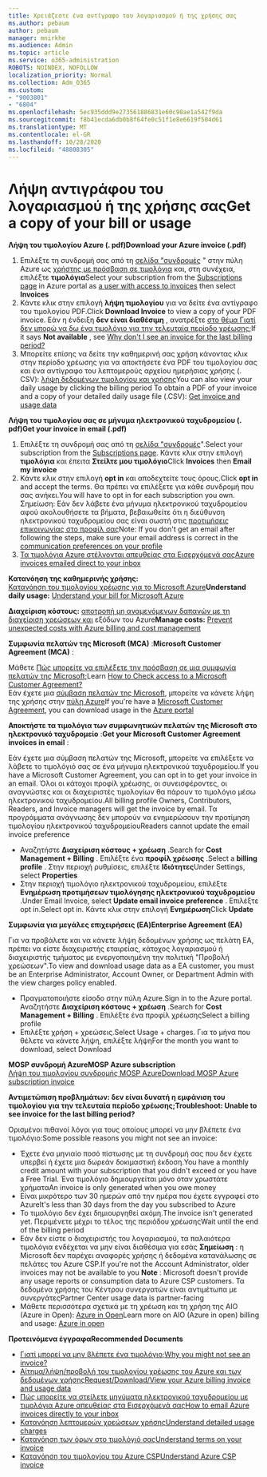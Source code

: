 ```yaml
---
title: Χρειάζεστε ένα αντίγραφο του λογαριασμού ή της χρήσης σας
ms.author: pebaum
author: pebaum
manager: mnirkhe
ms.audience: Admin
ms.topic: article
ms.service: o365-administration
ROBOTS: NOINDEX, NOFOLLOW
localization_priority: Normal
ms.collection: Adm_O365
ms.custom:
- "9003801"
- "6804"
ms.openlocfilehash: 5ec935ddd9e273561886831e60c98ae1a542f9da
ms.sourcegitcommit: f8b41ecda6db0b8f64fe0c51f1e8e6619f504d61
ms.translationtype: MT
ms.contentlocale: el-GR
ms.lasthandoff: 10/28/2020
ms.locfileid: "48808305"
---
```

# <a name="get-a-copy-of-your-bill-or-usage"></a><span data-ttu-id="368a0-102">Λήψη αντιγράφου του λογαριασμού ή της χρήσης σας</span><span class="sxs-lookup"><span data-stu-id="368a0-102">Get a copy of your bill or usage</span></span>

<span data-ttu-id="368a0-103">**Λήψη του τιμολογίου Azure (. pdf)**</span><span class="sxs-lookup"><span data-stu-id="368a0-103">**Download your Azure invoice (.pdf)**</span></span>

1. <span data-ttu-id="368a0-104">Επιλέξτε τη συνδρομή σας από τη [σελίδα "συνδρομές](https://portal.azure.com/#blade/Microsoft_Azure_Billing/SubscriptionsBlade) " στην πύλη Azure ως [χρήστης με πρόσβαση σε τιμολόγια](https://docs.microsoft.com/azure/cost-management-billing/manage/manage-billing-access?WT.mc_id=Portal-Microsoft_Azure_Support) και, στη συνέχεια, επιλέξτε **τιμολόγια**</span><span class="sxs-lookup"><span data-stu-id="368a0-104">Select your subscription from the [Subscriptions page](https://portal.azure.com/#blade/Microsoft_Azure_Billing/SubscriptionsBlade) in Azure portal as [a user with access to invoices](https://docs.microsoft.com/azure/cost-management-billing/manage/manage-billing-access?WT.mc_id=Portal-Microsoft_Azure_Support) then select **Invoices**</span></span>
2. <span data-ttu-id="368a0-105">Κάντε κλικ στην επιλογή **λήψη τιμολογίου** για να δείτε ένα αντίγραφο του τιμολογίου PDF.</span><span class="sxs-lookup"><span data-stu-id="368a0-105">Click **Download Invoice** to view a copy of your PDF invoice.</span></span> <span data-ttu-id="368a0-106">Εάν η ένδειξη **δεν είναι διαθέσιμη** , ανατρέξτε [στο θέμα Γιατί δεν μπορώ να δω ένα τιμολόγιο για την τελευταία περίοδο χρέωσης;](https://docs.microsoft.com/azure/cost-management-billing/manage/download-azure-invoice-daily-usage-date?WT.mc_id=Portal-Microsoft_Azure_Support#noinvoice)</span><span class="sxs-lookup"><span data-stu-id="368a0-106">If it says **Not available** , see [Why don't I see an invoice for the last billing period?](https://docs.microsoft.com/azure/cost-management-billing/manage/download-azure-invoice-daily-usage-date?WT.mc_id=Portal-Microsoft_Azure_Support#noinvoice)</span></span>
3. <span data-ttu-id="368a0-107">Μπορείτε επίσης να δείτε την καθημερινή σας χρήση κάνοντας κλικ στην περίοδο χρέωσης για να αποκτήσετε ένα PDF του τιμολογίου σας και ένα αντίγραφο του λεπτομερούς αρχείου ημερήσιας χρήσης (. CSV): [λήψη δεδομένων τιμολογίου και χρήσης](https://docs.microsoft.com/azure/cost-management-billing/manage/download-azure-invoice-daily-usage-date?WT.mc_id=Portal-Microsoft_Azure_Support)</span><span class="sxs-lookup"><span data-stu-id="368a0-107">You can also view your daily usage by clicking the billing period To obtain a PDF of your invoice and a copy of your detailed daily usage file (.CSV): [Get invoice and usage data](https://docs.microsoft.com/azure/cost-management-billing/manage/download-azure-invoice-daily-usage-date?WT.mc_id=Portal-Microsoft_Azure_Support)</span></span>

<span data-ttu-id="368a0-108">**Λήψη του τιμολογίου σας σε μήνυμα ηλεκτρονικού ταχυδρομείου (. pdf)**</span><span class="sxs-lookup"><span data-stu-id="368a0-108">**Get your invoice in email (.pdf)**</span></span>

1. <span data-ttu-id="368a0-109">Επιλέξτε τη συνδρομή σας από τη [σελίδα "συνδρομές](https://ms.portal.azure.com/#blade/Microsoft_Azure_Billing/SubscriptionsBlade)".</span><span class="sxs-lookup"><span data-stu-id="368a0-109">Select your subscription from the [Subscriptions page](https://ms.portal.azure.com/#blade/Microsoft_Azure_Billing/SubscriptionsBlade).</span></span> <span data-ttu-id="368a0-110">Κάντε κλικ στην επιλογή **τιμολόγια** και έπειτα **Στείλτε μου τιμολόγιο**</span><span class="sxs-lookup"><span data-stu-id="368a0-110">Click **Invoices** then **Email my invoice**</span></span>
2. <span data-ttu-id="368a0-111">Κάντε κλικ στην επιλογή **opt in** και αποδεχτείτε τους όρους.</span><span class="sxs-lookup"><span data-stu-id="368a0-111">Click **opt in** and accept the terms.</span></span> <span data-ttu-id="368a0-112">Θα πρέπει να επιλέξετε για κάθε συνδρομή που σας ανήκει.</span><span class="sxs-lookup"><span data-stu-id="368a0-112">You will have to opt in for each subscription you own.</span></span> <span data-ttu-id="368a0-113">Σημείωση: Εάν δεν λάβετε ένα μήνυμα ηλεκτρονικού ταχυδρομείου αφού ακολουθήσετε τα βήματα, βεβαιωθείτε ότι η διεύθυνση ηλεκτρονικού ταχυδρομείου σας είναι σωστή στις [προτιμήσεις επικοινωνίας στο προφίλ σας](https://account.windowsazure.com/profile)</span><span class="sxs-lookup"><span data-stu-id="368a0-113">Note: If you don't get an email after following the steps, make sure your email address is correct in the [communication preferences on your profile](https://account.windowsazure.com/profile)</span></span>
3. [<span data-ttu-id="368a0-114">Τα τιμολόγια Azure στέλνονται απευθείας στα Εισερχόμενά σας</span><span class="sxs-lookup"><span data-stu-id="368a0-114">Azure invoices emailed direct to your inbox</span></span>](https://azure.microsoft.com/blog/azure-email-invoices/)

<span data-ttu-id="368a0-115">**Κατανόηση της καθημερινής χρήσης:**  
 [Κατανόηση του τιμολογίου χρέωσης για το Microsoft Azure](https://docs.microsoft.com/azure/cost-management-billing/understand/review-individual-bill?WT.mc_id=Portal-Microsoft_Azure_Support)</span><span class="sxs-lookup"><span data-stu-id="368a0-115">**Understand daily usage:** 
[Understand your bill for Microsoft Azure](https://docs.microsoft.com/azure/cost-management-billing/understand/review-individual-bill?WT.mc_id=Portal-Microsoft_Azure_Support)</span></span>  

<span data-ttu-id="368a0-116">**Διαχείριση κόστους:** [αποτροπή μη αναμενόμενων δαπανών με τη διαχείριση χρεώσεων και](https://docs.microsoft.com/azure/cost-management-billing/manage/getting-started?WT.mc_id=Portal-Microsoft_Azure_Support) εξόδων του Azure</span><span class="sxs-lookup"><span data-stu-id="368a0-116">**Manage costs:** [Prevent unexpected costs with Azure billing and cost management](https://docs.microsoft.com/azure/cost-management-billing/manage/getting-started?WT.mc_id=Portal-Microsoft_Azure_Support)</span></span>  

<span data-ttu-id="368a0-117">**Συμφωνία πελατών της Microsoft (MCA)** :</span><span class="sxs-lookup"><span data-stu-id="368a0-117">**Microsoft Customer Agreement (MCA)** :</span></span>

<span data-ttu-id="368a0-118">Μάθετε  [Πώς μπορείτε να επιλέξετε την πρόσβαση σε μια συμφωνία πελατών της Microsoft;](https://docs.microsoft.com/azure/cost-management-billing/manage/download-azure-invoice-daily-usage-date?WT.mc_id=Portal-Microsoft_Azure_Support#check-access-to-a-microsoft-customer-agreement)</span><span class="sxs-lookup"><span data-stu-id="368a0-118">Learn  [How to Check access to a Microsoft Customer Agreement?](https://docs.microsoft.com/azure/cost-management-billing/manage/download-azure-invoice-daily-usage-date?WT.mc_id=Portal-Microsoft_Azure_Support#check-access-to-a-microsoft-customer-agreement)</span></span>  
<span data-ttu-id="368a0-119">Εάν έχετε μια [σύμβαση πελατών της Microsoft](https://docs.microsoft.com/azure/cost-management-billing/manage/download-azure-invoice-daily-usage-date?WT.mc_id=Portal-Microsoft_Azure_Support#check-access-to-a-microsoft-customer-agreement), μπορείτε να κάνετε λήψη της χρήσης στην [πύλη Azure](https://portal.azure.com/)</span><span class="sxs-lookup"><span data-stu-id="368a0-119">If you're have a [Microsoft Customer Agreement](https://docs.microsoft.com/azure/cost-management-billing/manage/download-azure-invoice-daily-usage-date?WT.mc_id=Portal-Microsoft_Azure_Support#check-access-to-a-microsoft-customer-agreement), you can download usage in the [Azure portal](https://portal.azure.com/)</span></span>

<span data-ttu-id="368a0-120">**Αποκτήστε τα τιμολόγια των συμφωνητικών πελατών της Microsoft στο ηλεκτρονικό ταχυδρομείο** :</span><span class="sxs-lookup"><span data-stu-id="368a0-120">**Get your Microsoft Customer Agreement invoices in email** :</span></span>

<span data-ttu-id="368a0-121">Εάν έχετε μια σύμβαση πελατών της Microsoft, μπορείτε να επιλέξετε να λάβετε το τιμολόγιό σας σε ένα μήνυμα ηλεκτρονικού ταχυδρομείου.</span><span class="sxs-lookup"><span data-stu-id="368a0-121">If you have a Microsoft Customer Agreement, you can opt in to get your invoice in an email.</span></span> <span data-ttu-id="368a0-122">Όλοι οι κάτοχοι προφίλ χρέωσης, οι συνεισφέροντες, οι αναγνώστες και οι διαχειριστές τιμολογίων θα πάρουν το τιμολόγιο μέσω ηλεκτρονικού ταχυδρομείου.</span><span class="sxs-lookup"><span data-stu-id="368a0-122">All billing profile Owners, Contributors, Readers, and Invoice managers will get the invoice by email.</span></span> <span data-ttu-id="368a0-123">Τα προγράμματα ανάγνωσης δεν μπορούν να ενημερώσουν την προτίμηση τιμολογίου ηλεκτρονικού ταχυδρομείου</span><span class="sxs-lookup"><span data-stu-id="368a0-123">Readers cannot update the email invoice preference</span></span>

- <span data-ttu-id="368a0-124">Αναζητήστε **Διαχείριση κόστους + χρέωση** .</span><span class="sxs-lookup"><span data-stu-id="368a0-124">Search for **Cost Management + Billing** .</span></span> <span data-ttu-id="368a0-125">Επιλέξτε ένα **προφίλ χρέωσης** .</span><span class="sxs-lookup"><span data-stu-id="368a0-125">Select a **billing profile** .</span></span> <span data-ttu-id="368a0-126">Στην περιοχή ρυθμίσεις, επιλέξτε **Ιδιότητες**</span><span class="sxs-lookup"><span data-stu-id="368a0-126">Under Settings, select **Properties**</span></span>
- <span data-ttu-id="368a0-127">Στην περιοχή τιμολόγιο ηλεκτρονικού ταχυδρομείου, επιλέξτε **Ενημέρωση προτιμήσεων τιμολόγησης ηλεκτρονικού ταχυδρομείου** .</span><span class="sxs-lookup"><span data-stu-id="368a0-127">Under Email Invoice, select **Update email invoice preference** .</span></span> <span data-ttu-id="368a0-128">Επιλέξτε opt in.</span><span class="sxs-lookup"><span data-stu-id="368a0-128">Select opt in.</span></span> <span data-ttu-id="368a0-129">Κάντε κλικ στην επιλογή **Ενημέρωση**</span><span class="sxs-lookup"><span data-stu-id="368a0-129">Click **Update**</span></span>

<span data-ttu-id="368a0-130">**Συμφωνία για μεγάλες επιχειρήσεις (EA)**</span><span class="sxs-lookup"><span data-stu-id="368a0-130">**Enterprise Agreement (EA)**</span></span>

<span data-ttu-id="368a0-131">Για να προβάλετε και να κάνετε λήψη δεδομένων χρήσης ως πελάτη EA, πρέπει να είστε διαχειριστής εταιρείας, κάτοχος λογαριασμού ή διαχειριστής τμήματος με ενεργοποιημένη την πολιτική "Προβολή χρεώσεων".</span><span class="sxs-lookup"><span data-stu-id="368a0-131">To view and download usage data as a EA customer, you must be an Enterprise Administrator, Account Owner, or Department Admin with the view charges policy enabled.</span></span>

- <span data-ttu-id="368a0-132">Πραγματοποιήστε είσοδο στην πύλη Azure.</span><span class="sxs-lookup"><span data-stu-id="368a0-132">Sign in to the Azure portal.</span></span> <span data-ttu-id="368a0-133">Αναζητήστε **Διαχείριση κόστους + χρέωση** .</span><span class="sxs-lookup"><span data-stu-id="368a0-133">Search for **Cost Management + Billing** .</span></span> <span data-ttu-id="368a0-134">Επιλέξτε ένα προφίλ χρέωσης</span><span class="sxs-lookup"><span data-stu-id="368a0-134">Select a billing profile</span></span>
- <span data-ttu-id="368a0-135">Επιλέξτε χρήση + χρεώσεις.</span><span class="sxs-lookup"><span data-stu-id="368a0-135">Select Usage + charges.</span></span> <span data-ttu-id="368a0-136">Για το μήνα που θέλετε να κάνετε λήψη, επιλέξτε λήψη</span><span class="sxs-lookup"><span data-stu-id="368a0-136">For the month you want to download, select Download</span></span>

<span data-ttu-id="368a0-137">**MOSP συνδρομή Azure**</span><span class="sxs-lookup"><span data-stu-id="368a0-137">**MOSP Azure subscription**</span></span>  
[<span data-ttu-id="368a0-138">Λήψη του τιμολογίου συνδρομής MOSP Azure</span><span class="sxs-lookup"><span data-stu-id="368a0-138">Download MOSP Azure subscription invoice</span></span>](https://docs.microsoft.com/azure/cost-management-billing/understand/download-azure-invoice?WT.mc_id=Portal-Microsoft_Azure_Support#download-your-mosp-azure-subscription-invoice)

<span data-ttu-id="368a0-139">**Αντιμετώπιση προβλημάτων: δεν είναι δυνατή η εμφάνιση του τιμολογίου για την τελευταία περίοδο χρέωσης;**</span><span class="sxs-lookup"><span data-stu-id="368a0-139">**Troubleshoot: Unable to see invoice for the last billing period?**</span></span>

<span data-ttu-id="368a0-140">Ορισμένοι πιθανοί λόγοι για τους οποίους μπορεί να μην βλέπετε ένα τιμολόγιο:</span><span class="sxs-lookup"><span data-stu-id="368a0-140">Some possible reasons you might not see an invoice:</span></span>

- <span data-ttu-id="368a0-141">Έχετε ένα μηνιαίο ποσό πίστωσης με τη συνδρομή σας που δεν έχετε υπερβεί ή έχετε μια δωρεάν δοκιμαστική έκδοση.</span><span class="sxs-lookup"><span data-stu-id="368a0-141">You have a monthly credit amount with your subscription that you didn't exceed or you have a Free Trial.</span></span> <span data-ttu-id="368a0-142">Ένα τιμολόγιο δημιουργείται μόνο όταν χρωστάτε χρήματα</span><span class="sxs-lookup"><span data-stu-id="368a0-142">An invoice is only generated when you owe money</span></span>
- <span data-ttu-id="368a0-143">Είναι μικρότερο των 30 ημερών από την ημέρα που έχετε εγγραφεί στο Azure</span><span class="sxs-lookup"><span data-stu-id="368a0-143">It's less than 30 days from the day you subscribed to Azure</span></span>
- <span data-ttu-id="368a0-144">Το τιμολόγιο δεν έχει δημιουργηθεί ακόμη.</span><span class="sxs-lookup"><span data-stu-id="368a0-144">The invoice isn't generated yet.</span></span> <span data-ttu-id="368a0-145">Περιμένετε μέχρι το τέλος της περιόδου χρέωσης</span><span class="sxs-lookup"><span data-stu-id="368a0-145">Wait until the end of the billing period</span></span>
- <span data-ttu-id="368a0-146">Εάν δεν είστε ο διαχειριστής του λογαριασμού, τα παλαιότερα τιμολόγια ενδέχεται να μην είναι διαθέσιμα για εσάς **Σημείωση** : η Microsoft δεν παρέχει αναφορές χρήσης ή δεδομένα κατανάλωσης σε πελάτες του Azure CSP.</span><span class="sxs-lookup"><span data-stu-id="368a0-146">If you're not the Account Administrator, older invoices may not be available to you **Note** : Microsoft doesn't provide any usage reports or consumption data to Azure CSP customers.</span></span> <span data-ttu-id="368a0-147">Τα δεδομένα χρήσης του Κέντρου συνεργατών είναι αντιμέτωπα με συνεργάτες</span><span class="sxs-lookup"><span data-stu-id="368a0-147">Partner Center usage data is partner-facing</span></span>
- <span data-ttu-id="368a0-148">Μάθετε περισσότερα σχετικά με τη χρέωση και τη χρήση της AIO (Azure in Open): [Azure in Open](https://azure.microsoft.com/offers/ms-azr-0111p/)</span><span class="sxs-lookup"><span data-stu-id="368a0-148">Learn more on AIO (Azure in open) billing and usage: [Azure in open](https://azure.microsoft.com/offers/ms-azr-0111p/)</span></span>

<span data-ttu-id="368a0-149">**Προτεινόμενα έγγραφα**</span><span class="sxs-lookup"><span data-stu-id="368a0-149">**Recommended Documents**</span></span>

- [<span data-ttu-id="368a0-150">Γιατί μπορεί να μην βλέπετε ένα τιμολόγιο;</span><span class="sxs-lookup"><span data-stu-id="368a0-150">Why you might not see an invoice?</span></span>](https://docs.microsoft.com/azure/cost-management-billing/understand/download-azure-invoice?WT.mc_id=Portal-Microsoft_Azure_Support#noinvoice)
- [<span data-ttu-id="368a0-151">Αίτημα/λήψη/προβολή του τιμολογίου χρέωσης του Azure και των δεδομένων χρήσης</span><span class="sxs-lookup"><span data-stu-id="368a0-151">Request/Download/View your Azure billing invoice and usage data</span></span>](https://docs.microsoft.com/azure/cost-management-billing/manage/download-azure-invoice-daily-usage-date?WT.mc_id=Portal-Microsoft_Azure_Support)
- [<span data-ttu-id="368a0-152">Πώς μπορείτε να στείλετε μηνύματα ηλεκτρονικού ταχυδρομείου με τιμολόγια Azure απευθείας στα Εισερχόμενά σας</span><span class="sxs-lookup"><span data-stu-id="368a0-152">How to email Azure invoices directly to your inbox</span></span>](https://docs.microsoft.com/azure/cost-management-billing/manage/download-azure-invoice-daily-usage-date?WT.mc_id=Portal-Microsoft_Azure_Support)
- [<span data-ttu-id="368a0-153">Κατανόηση λεπτομερών χρεώσεων χρήσης</span><span class="sxs-lookup"><span data-stu-id="368a0-153">Understand detailed usage charges</span></span>](https://docs.microsoft.com/azure/cost-management-billing/understand/review-individual-bill?WT.mc_id=Portal-Microsoft_Azure_Support#csv)
- [<span data-ttu-id="368a0-154">Κατανόηση των όρων στο τιμολόγιό σας</span><span class="sxs-lookup"><span data-stu-id="368a0-154">Understand terms on your invoice</span></span>](https://docs.microsoft.com/azure/cost-management-billing/understand/understand-invoice?WT.mc_id=Portal-Microsoft_Azure_Support)
- [<span data-ttu-id="368a0-155">Κατανόηση του τιμολογίου του Azure CSP</span><span class="sxs-lookup"><span data-stu-id="368a0-155">Understand Azure CSP invoice</span></span>](https://docs.microsoft.com/partner-center/azure-plan-lp?WT.mc_id=Portal-Microsoft_Azure_Support)
